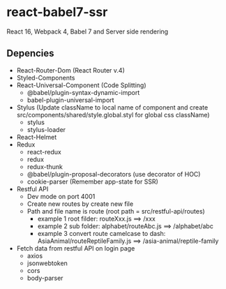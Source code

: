 # react-babel7-ssr
React 16, Webpack 4, Babel 7 and Server side rendering

## Depencies
- React-Router-Dom (React Router v.4)
- Styled-Components
- React-Universal-Component (Code Splitting)
  - @babel/plugin-syntax-dynamic-import
  - babel-plugin-universal-import
- Stylus (Update className to local name of component and create src/components/shared/style.global.styl for global css className)
  - stylus
  - stylus-loader
- React-Helmet
- Redux
  - react-redux
  - redux
  - redux-thunk
  - @babel/plugin-proposal-decorators (use decorator of HOC)
  - cookie-parser (Remember app-state for SSR)
- Restful API 
  - Dev mode on port 4001
  - Create new routes by create new file 
  - Path and file name is route (root path = src/restful-api/routes)
    - example 1 root filder: routeXxx.js ==> /xxx
    - example 2 sub folder: alphabet/routeAbc.js ==> /alphabet/abc
    - example 3 convert route camelcase to dash: AsiaAnimal/routeReptileFamily.js ==> /asia-animal/reptile-family
- Fetch data from restful API on login page
  - axios
  - jsonwebtoken
  - cors
  - body-parser
